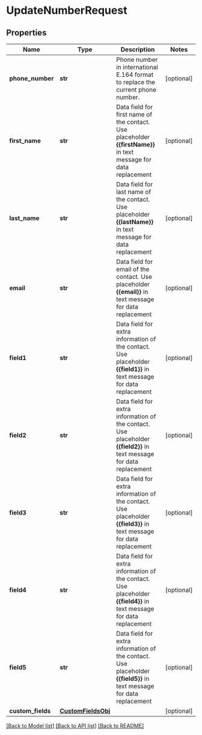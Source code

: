 # UpdateNumberRequest


## Properties
Name | Type | Description | Notes
------------ | ------------- | ------------- | -------------
**phone_number** | **str** | Phone number in international E.164 format to replace the current phone number. | [optional] 
**first_name** | **str** | Data field for first name of the contact. Use placeholder **{{firstName}}** in text message for data replacement | [optional] 
**last_name** | **str** | Data field for last name of the contact. Use placeholder **{{lastName}}** in text message for data replacement | [optional] 
**email** | **str** | Data field for email of the contact. Use placeholder **{{email}}** in text message for data replacement | [optional] 
**field1** | **str** | Data field for extra information of the contact. Use placeholder **{{field1}}** in text message for data replacement | [optional] 
**field2** | **str** | Data field for extra information of the contact. Use placeholder **{{field2}}** in text message for data replacement | [optional] 
**field3** | **str** | Data field for extra information of the contact. Use placeholder **{{field3}}** in text message for data replacement | [optional] 
**field4** | **str** | Data field for extra information of the contact. Use placeholder **{{field4}}** in text message for data replacement | [optional] 
**field5** | **str** | Data field for extra information of the contact. Use placeholder **{{field5}}** in text message for data replacement | [optional] 
**custom_fields** | [**CustomFieldsObj**](CustomFieldsObj.md) |  | [optional] 


[[Back to Model list]](../../README.md#models) [[Back to API list]](../../README.md#available-methods) [[Back to README]](../../README.md)


